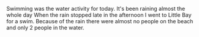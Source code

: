 Swimming was the water activity for today. It's been raining almost the whole day  When the rain stopped late in the afternoon I went to Little Bay for a swim. Because of the rain there were almost no people on the beach and only 2 people in the water. 
